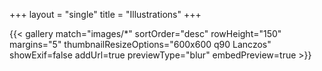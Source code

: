 +++
layout = "single"
title = "Illustrations"
+++


{{< gallery match="images/*" sortOrder="desc" rowHeight="150" margins="5"
thumbnailResizeOptions="600x600 q90 Lanczos" showExif=false addUrl=true previewType="blur" embedPreview=true >}}

